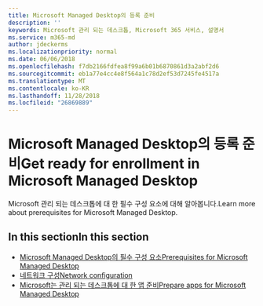 ```yaml
---
title: Microsoft Managed Desktop의 등록 준비
description: ''
keywords: Microsoft 관리 되는 데스크톱, Microsoft 365 서비스, 설명서
ms.service: m365-md
author: jdeckerms
ms.localizationpriority: normal
ms.date: 06/06/2018
ms.openlocfilehash: f7db2166fdfea8f99a6b01b6870861d3a2abf2d6
ms.sourcegitcommit: eb1a77e4cc4e8f564a1c78d2ef53d7245fe4517a
ms.translationtype: MT
ms.contentlocale: ko-KR
ms.lasthandoff: 11/28/2018
ms.locfileid: "26869889"
---
```

# <a name="get-ready-for-enrollment-in-microsoft-managed-desktop"></a><span data-ttu-id="ffb44-103">Microsoft Managed Desktop의 등록 준비</span><span class="sxs-lookup"><span data-stu-id="ffb44-103">Get ready for enrollment in Microsoft Managed Desktop</span></span>

<span data-ttu-id="ffb44-104">Microsoft 관리 되는 데스크톱에 대 한 필수 구성 요소에 대해 알아봅니다.</span><span class="sxs-lookup"><span data-stu-id="ffb44-104">Learn more about prerequisites for Microsoft Managed Desktop.</span></span> 

## <a name="in-this-section"></a><span data-ttu-id="ffb44-105">In this section</span><span class="sxs-lookup"><span data-stu-id="ffb44-105">In this section</span></span>

- [<span data-ttu-id="ffb44-106">Microsoft Managed Desktop의 필수 구성 요소</span><span class="sxs-lookup"><span data-stu-id="ffb44-106">Prerequisites for Microsoft Managed Desktop</span></span>](prerequisites.md)
- [<span data-ttu-id="ffb44-107">네트워크 구성</span><span class="sxs-lookup"><span data-stu-id="ffb44-107">Network configuration</span></span>](network.md)
- [<span data-ttu-id="ffb44-108">Microsoft는 관리 되는 데스크톱에 대 한 앱 준비</span><span class="sxs-lookup"><span data-stu-id="ffb44-108">Prepare apps for Microsoft Managed Desktop</span></span>](apps.md)